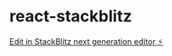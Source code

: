 # react-stackblitz

[Edit in StackBlitz next generation editor ⚡️](https://stackblitz.com/~/github.com/Amranur/react-stackblitz)